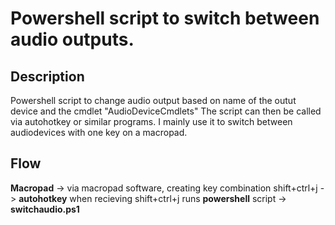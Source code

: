 # Powershell script to switch between audio outputs. 

## Description
Powershell script to change audio output based on name of the outut device and the cmdlet "AudioDeviceCmdlets"
The script can then be called via autohotkey or similar programs. I mainly use it to switch between audiodevices with one key on a macropad. 

## Flow
<b>Macropad</b> -> via macropad software, creating key combination shift+ctrl+j -> <b>autohotkey</b> when recieving shift+ctrl+j runs <b>powershell</b> script -> <b>switchaudio.ps1</b>
